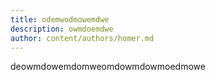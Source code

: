 ```yaml
---
title: odemwodmowemdwe
description: owmdoemdwe
author: content/authors/homer.md
---
```


deowmdowemdomweomdowmdowmoedmowe
